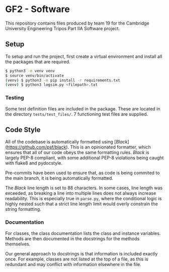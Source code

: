# GF2 - Software

This repository contains files produced by team 19 for the Cambridge University 
Engineering Tripos Part IIA Software project.

## Setup

To setup and run the project, first create a virtual environment and install all the 
packages that are required.

```bash
$ python3 -m venv venv
$ source venv/bin/activate
(venv) $ python3 -m pip install -r requirements.txt
(venv) $ python3 logsim.py <filepath>.txt
```

### Testing

Some test definition files are included in the package. These are located in the directory 
`tests/test_files/`. 7 functioning test files are supplied.

## Code Style

All of the codebase is automatically formatted using [*Black*]
(https://github.com/psf/black). This is an opinionated formatter, which ensures that 
all of our code obeys the same formatting rules. *Black* is largely PEP-8 compliant, 
with some additional PEP-8 violations being caught with flake8 and pydocstyle.

Pre-commits have been used to ensure that, as code is being commited to the main 
branch, it is being automatically formatted.

The *Black* line length is set to 88 characters. In some cases, line length was 
exceeded, as breaking a line into multiple lines does not always increase readability. 
This is especially true in `parse.py`, where the conditional logic is highly nested 
such that a strict line length limit would overly constrain the string formatting.

### Documentation

For classes, the class documentation lists the class and instance variables. Methods 
are then documented in the docstrings for the methods themselves.

Our general approach to docstrings is that information is included exactly once. For 
example, classes are not listed at the top of a file, as this is redundant and may 
conflict with information elsewhere in the file.